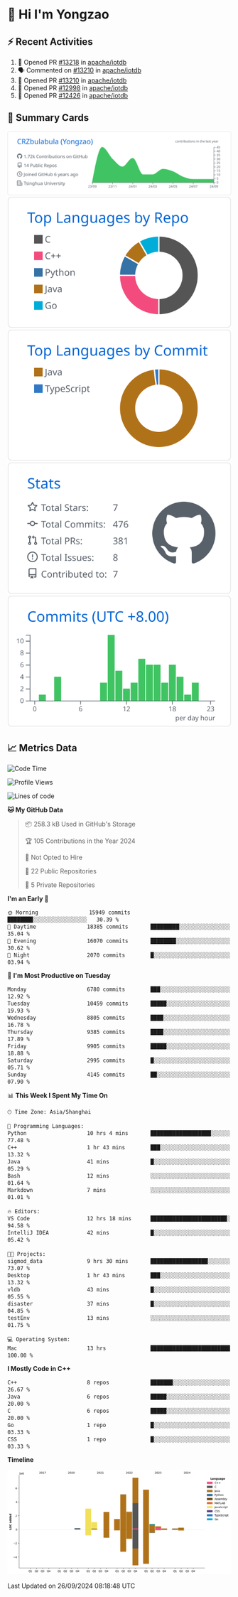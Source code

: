 # 👋 Hi I'm Yongzao

## ⚡ Recent Activities
<!--START_SECTION:activity-->
1. 💪 Opened PR [#13218](https://github.com/apache/iotdb/pull/13218) in [apache/iotdb](https://github.com/apache/iotdb)
2. 🗣 Commented on [#13210](https://github.com/apache/iotdb/pull/13210#issuecomment-2294850976) in [apache/iotdb](https://github.com/apache/iotdb)
3. 💪 Opened PR [#13210](https://github.com/apache/iotdb/pull/13210) in [apache/iotdb](https://github.com/apache/iotdb)
4. 💪 Opened PR [#12998](https://github.com/apache/iotdb/pull/12998) in [apache/iotdb](https://github.com/apache/iotdb)
5. 💪 Opened PR [#12426](https://github.com/apache/iotdb/pull/12426) in [apache/iotdb](https://github.com/apache/iotdb)
<!--END_SECTION:activity-->

## 🎑 Summary Cards

[![](https://raw.githubusercontent.com/CRZbulabula/CRZbulabula/main/profile-summary-card-output/github/0-profile-details.svg)](https://github.com/vn7n24fzkq/github-profile-summary-cards)
[![](https://raw.githubusercontent.com/CRZbulabula/CRZbulabula/main/profile-summary-card-output/github/1-repos-per-language.svg)](https://github.com/vn7n24fzkq/github-profile-summary-cards) [![](https://raw.githubusercontent.com/CRZbulabula/CRZbulabula/main/profile-summary-card-output/github/2-most-commit-language.svg)](https://github.com/vn7n24fzkq/github-profile-summary-cards)
[![](https://raw.githubusercontent.com/CRZbulabula/CRZbulabula/main/profile-summary-card-output/github/3-stats.svg)](https://github.com/vn7n24fzkq/github-profile-summary-cards) [![](https://raw.githubusercontent.com/CRZbulabula/CRZbulabula/main/profile-summary-card-output/github/4-productive-time.svg)](https://github.com/vn7n24fzkq/github-profile-summary-cards)

## 📈 Metrics Data

<!--START_SECTION:waka-->
![Code Time](http://img.shields.io/badge/Code%20Time-697%20hrs%2058%20mins-blue)

![Profile Views](http://img.shields.io/badge/Profile%20Views-10-blue)

![Lines of code](https://img.shields.io/badge/From%20Hello%20World%20I%27ve%20Written-31.0%20million%20lines%20of%20code-blue)

**🐱 My GitHub Data** 

> 📦 258.3 kB Used in GitHub's Storage 
 > 
> 🏆 105 Contributions in the Year 2024
 > 
> 🚫 Not Opted to Hire
 > 
> 📜 22 Public Repositories 
 > 
> 🔑 5 Private Repositories 
 > 
**I'm an Early 🐤** 

```text
🌞 Morning                15949 commits       ████████░░░░░░░░░░░░░░░░░   30.39 % 
🌆 Daytime                18385 commits       █████████░░░░░░░░░░░░░░░░   35.04 % 
🌃 Evening                16070 commits       ████████░░░░░░░░░░░░░░░░░   30.62 % 
🌙 Night                  2070 commits        █░░░░░░░░░░░░░░░░░░░░░░░░   03.94 % 
```
📅 **I'm Most Productive on Tuesday** 

```text
Monday                   6780 commits        ███░░░░░░░░░░░░░░░░░░░░░░   12.92 % 
Tuesday                  10459 commits       █████░░░░░░░░░░░░░░░░░░░░   19.93 % 
Wednesday                8805 commits        ████░░░░░░░░░░░░░░░░░░░░░   16.78 % 
Thursday                 9385 commits        ████░░░░░░░░░░░░░░░░░░░░░   17.89 % 
Friday                   9905 commits        █████░░░░░░░░░░░░░░░░░░░░   18.88 % 
Saturday                 2995 commits        █░░░░░░░░░░░░░░░░░░░░░░░░   05.71 % 
Sunday                   4145 commits        ██░░░░░░░░░░░░░░░░░░░░░░░   07.90 % 
```


📊 **This Week I Spent My Time On** 

```text
🕑︎ Time Zone: Asia/Shanghai

💬 Programming Languages: 
Python                   10 hrs 4 mins       ███████████████████░░░░░░   77.48 % 
C++                      1 hr 43 mins        ███░░░░░░░░░░░░░░░░░░░░░░   13.32 % 
Java                     41 mins             █░░░░░░░░░░░░░░░░░░░░░░░░   05.29 % 
Bash                     12 mins             ░░░░░░░░░░░░░░░░░░░░░░░░░   01.64 % 
Markdown                 7 mins              ░░░░░░░░░░░░░░░░░░░░░░░░░   01.01 % 

🔥 Editors: 
VS Code                  12 hrs 18 mins      ████████████████████████░   94.58 % 
IntelliJ IDEA            42 mins             █░░░░░░░░░░░░░░░░░░░░░░░░   05.42 % 

🐱‍💻 Projects: 
sigmod_data              9 hrs 30 mins       ██████████████████░░░░░░░   73.07 % 
Desktop                  1 hr 43 mins        ███░░░░░░░░░░░░░░░░░░░░░░   13.32 % 
vldb                     43 mins             █░░░░░░░░░░░░░░░░░░░░░░░░   05.55 % 
disaster                 37 mins             █░░░░░░░░░░░░░░░░░░░░░░░░   04.85 % 
testEnv                  13 mins             ░░░░░░░░░░░░░░░░░░░░░░░░░   01.75 % 

💻 Operating System: 
Mac                      13 hrs              █████████████████████████   100.00 % 
```

**I Mostly Code in C++** 

```text
C++                      8 repos             ███████░░░░░░░░░░░░░░░░░░   26.67 % 
Java                     6 repos             █████░░░░░░░░░░░░░░░░░░░░   20.00 % 
C                        6 repos             █████░░░░░░░░░░░░░░░░░░░░   20.00 % 
Go                       1 repo              █░░░░░░░░░░░░░░░░░░░░░░░░   03.33 % 
CSS                      1 repo              █░░░░░░░░░░░░░░░░░░░░░░░░   03.33 % 
```



**Timeline**

![Lines of Code chart](https://raw.githubusercontent.com/CRZbulabula/CRZbulabula/main/assets/bar_graph.png)


 Last Updated on 26/09/2024 08:18:48 UTC
<!--END_SECTION:waka-->

